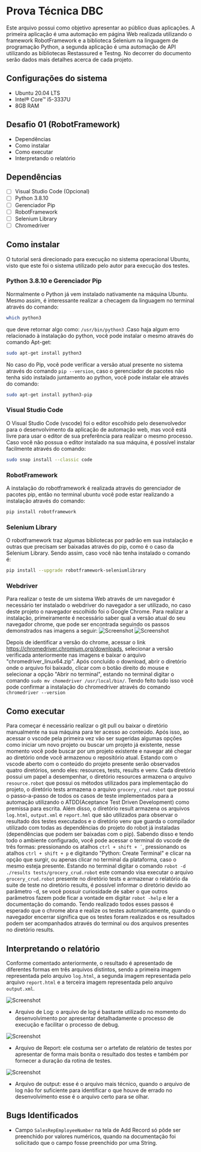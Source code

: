 # Prova Técnica DBC
Este arquivo possui como objetivo apresentar ao público duas aplicações. A primeira aplicação é uma automação em página Web realizada utilizando o framework RobotFramework e a biblioteca Selenium na linguagem de programação Python, a segunda aplicação é uma automação de API utilizando as bibliotecas Restassured e Testng. No decorrer do documento serão dados mais detalhes acerca de cada projeto.

## Configurações do sistema
* Ubuntu 20.04 LTS
* Intel® Core™ i5-3337U
* 8GB RAM

## Desafio 01 (RobotFramework)
* Dependências
* Como instalar
* Como executar
* Interpretando o relatório

## Dependências

- [ ] Visual Studio Code (Opcional) 
- [ ] Python 3.8.10
- [ ] Gerenciador Pip 
- [ ] RobotFramework
- [ ] Selenium Library
- [ ] Chromedriver 

## Como instalar
O tutorial será direcionado para execução no sistema operacional Ubuntu, visto que este foi o sistema utilizado pelo autor para execução dos testes.
### Python 3.8.10 e Gerenciador Pip
Normalmente o Python já vem instalado nativamente na máquina Ubuntu. Mesmo assim, é interessante realizar a checagem da linguagem no terminal através do comando:
```bash
which python3
```
que deve retornar algo como:
```/usr/bin/python3```
.Caso haja algum erro relacionado à instalação do python, você pode instalar o mesmo através do comando Apt-get:
```bash
sudo apt-get install python3
```
No caso do Pip, você pode verificar a versão atual presente no sistema através do comando ```pip --version```, caso o gerenciador de pacotes não tenha sido instalado juntamento ao python, você pode instalar ele através do comando:
```bash
sudo apt-get install python3-pip
```

### Visual Studio Code
O Visual Studio Code (vscode) foi o editor escolhido pelo desenvolvedor para o desenvolvimento da aplicação de automação web, mas você está livre para usar o editor de sua preferência para realizar o mesmo processo. Caso você não possua o editor instalado na sua máquina, é possível instalar facilmente através do comando:
```bash
sudo snap install --classic code
```
### RobotFramework
A instalação do robotframework é realizada através do gerenciador de pacotes pip, então no terminal ubuntu você pode estar realizando a instalação através do comando:
```bash
pip install robotframework
```

### Selenium Library
O robotframework traz algumas bibliotecas por padrão em sua instalação e outras que precisam ser baixadas através do pip, como é o caso da Selenium Library. Sendo assim, caso você não tenha instalado o comando é:
```bash
pip install --upgrade robotframework-seleniumlibrary
```

### Webdriver
Para realizar o teste de um sistema Web através de um navegador é necessário ter instalado o webdriver do navegador a ser utilizado, no caso deste projeto o navegador escolhido foi o Google Chrome. Para realizar a instalação, primeiramente é necessário saber qual a versão atual do seu navegador chrome, que pode ser encontrada seguindo os passos demonstrados nas imagens a seguir:
![Screenshot](images/google1.png)
![Screenshot](images/google2.png)

Depois de identificar a versão do chrome, acessar o link https://chromedriver.chromium.org/downloads, selecionar a versão verificada anteriormente nas imagens e baixar o arquivo "chromedriver_linux64.zip". Após concluído o download, abrir o diretório onde o arquivo foi baixado, clicar com o botão direito do mouse e selecionar a opção "Abrir no terminal", estando no terminal digitar o comando ```sudo mv chomedriver /usr/local/bin/```. Tendo feito tudo isso você pode confirmar a instalação do chromedriver através do comando ```chromedriver --version```

## Como executar
Para começar é necessário realizar o git pull ou baixar o diretório manualmente na sua máquina para ter acesso ao conteúdo. Após isso, ao acessar o vscode pela primeira vez vão ser sugeridas algumas opções como iniciar um novo projeto ou buscar um projeto já existente, nesse momento você pode buscar por um projeto existente e navegar até chegar ao diretório onde você armazenou o repositório atual. Estando com o vscode aberto com o conteúdo do projeto presente serão observados quatro diretórios, sendo eles: resources, tests, results e venv. Cada diretório possui um papel a desempenhar, o diretório resources armazena o arquivo `resource.robot` que possui os métodos utilizados para implementação do projeto, o diretório tests armazena o arquivo `grocery_crud.robot` que possui o passo-a-passo de todos os casos de teste implementados para a automação utilizando o ATDD(Aceptance Test Driven Development) como premissa para escrita. Além disso, o diretório result armazena os arquivos `log.html`, `output.xml` e `report.hml` que são utilizados para observar o resultado dos testes executados e o diretório venv que guarda o compilador utilizado com todas as dependências do projeto do robot já instaladas (dependências que podem ser baixadas com o pip).
Sabendo disso e tendo todo o ambiente configurado, você pode acessar o terminal do vscode de três formas: pressionando os atalhos `ctrl + shift + ´`, pressionando os atalhos `ctrl + shift + p` e digitando "Python: Create Terminal" e clicar na opção que surgir, ou apenas clicar no terminal da plataforma, caso o mesmo esteja presente. Estando no terminal digitar o comando `robot -d ./results tests/grocery_crud.robot` este comando visa executar o arquivo `grocery_crud.robot` presente no diretório tests e armazenar o relatório da suite de teste no diretório results, é possível informar o diretório devido ao parâmetro -d, se você possuir curiosidade de saber o que outros parâmetros fazem pode ficar a vontade em digitar `robot -help` e ler a documentação do comando. Tendo realizado todos esses passos é esperado que o chrome abra e realize os testes automaticamente, quando o navegador encerrar significa que os testes foram realizados e os resultados podem ser acompanhados através do terminal ou dos arquivos presentes no diretório results.

## Interpretando o relatório
Conforme comentado anteriormente, o resultado é apresentado de diferentes formas em três arquivos distintos, sendo a primeira imagem representada pelo arquivo `log.html`, a segunda imagem representada pelo arquivo `report.html` e a terceira imagem representada pelo arquivo `output.xml`.

![Screenshot](images/log.png)
* Arquivo de Log: o arquivo de log é bastante utilizado no momento do desenvolvimento por apresentar detalhadamente o processo de execução e facilitar o processo de debug.

![Screenshot](images/report.png)
* Arquivo de Report: ele costuma ser o artefato de relatório de testes por apresentar de forma mais bonita o resultado dos testes e também por fornecer a duração da rotina de testes.

![Screenshot](images/output.png)
* Arquivo de output: esse é o arquivo mais técnico, quando o arquivo de log não for suficiente para identificar o que houve de errado no desenvolvimento esse é o arquivo certo para se olhar.

## Bugs Identificados
* Campo `SalesRepEmployeeNumber` na tela de Add Record só pôde ser preenchido por valores numéricos, quando na documentação foi solicitado que o campo fosse preenchido por uma String.




